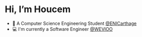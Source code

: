 # Hi, I’m Houcem 
* 🎒 A Computer Science Engineering Student [@ENICarthage](http://www.enicarthage.rnu.tn/)
* 💻 I'm currently a Software Engineer [@WEVIOO ](https://www.linkedin.com/company/wevioo/) 
